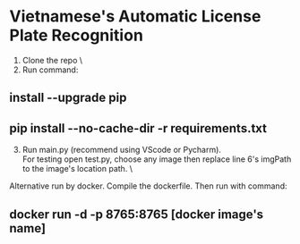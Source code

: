 # Vietnamese's Automatic License Plate Recognition

1. Clone the repo \
2. Run command: 
## install --upgrade pip
## pip install --no-cache-dir -r requirements.txt
3. Run main.py (recommend using VScode or Pycharm).\
For testing open test.py, choose any image then replace line 6's imgPath to the image's location path. \

Alternative run by docker. Compile the dockerfile. Then run with command:
## docker run -d -p 8765:8765 [docker image's name]
